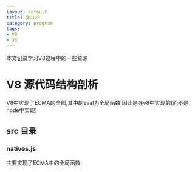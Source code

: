 ```yaml
---
layout: default
title: 学习V8
category: program
tags:
- V8
- JS
---
```

本文记录学习V8过程中的一些资源

# V8 源代码结构剖析
V8中实现了ECMA的全部,其中的eval为全局函数,因此是在v8中实现的(而不是node中实现)

## src 目录

### natives.js 
主要实现了ECMA中的全局函数
